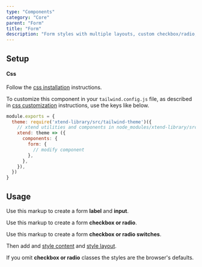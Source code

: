 ```yaml
---
type: "Components"
category: "Core"
parent: "Form"
title: "Form"
description: "Form styles with multiple layouts, custom checkbox/radio, and more."
---
```


## Setup

#### Css

Follow the [css installation](/introduction/getting-started/setup#css-installation) instructions.

To customize this component in your `tailwind.config.js` file, as described in [css customization](/introduction/getting-started/setup#css-customization) instructions, use the keys like below.

```jsx
module.exports = {
  theme: require('xtend-library/src/tailwind-theme')({
    // xtend utilities and components in node_modules/xtend-library/src/tailwind-xtend.js
    xtend: theme => ({
      components: {
        form: {
          // modify component
        },
      },
    }),
  })
}
```

## Usage

Use this markup to create a form **label** and **input**.

<script type="text/plain" class="language-markup">
  <form>
    <label class="form-label mb-3" for="my-input">
      <!-- content -->
    </label>
    <input type="text" class="form-item" id="my-input" name="my-input"/>
  </form>
</script>

Use this markup to create a form **checkbox or radio**.

<script type="text/plain" class="language-markup">
  <form>
    <label class="form-label-check">
      <input type="checkbox" class="form-check form-checkbox" id="my-checkbox" name="my-checkbox">
      <span class="ml-3"><!-- content --></span>
    </label>

    <label class="form-label-check">
      <input type="radio" class="form-check form-radio" id="my-radio" name="my-radio">
      <span class="ml-3"><!-- content --></span>
    </label>
  </form>
</script>

Use this markup to create a form **checkbox or radio switches**.

<script type="text/plain" class="language-markup">
  <form>
    <label class="form-label-check">
      <input type="checkbox" class="form-check form-switch" id="my-checkbox" name="my-checkbox">
      <span class="ml-3"><!-- content --></span>
    </label>

    <label class="form-label-check">
      <input type="radio" class="form-check form-switch" id="my-radio" name="my-radio">
      <span class="ml-3"><!-- content --></span>
    </label>
  </form>
</script>

Then add and [style content](/components/core/form/content) and [style layout](/components/core/form/layout).

<demo>
  <demovanilla src="vanilla/components/core/form/usage">
  </demovanilla>
</demo>

If you omit **checkbox or radio** classes the styles are the browser's defaults.

<demo>
  <demovanilla src="vanilla/components/core/form/checks-unstyled">
  </demovanilla>
</demo>
